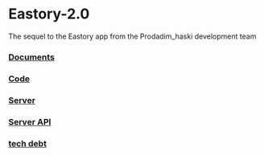 # Eastory-2.0
The sequel to the Eastory app from the Prodadim_haski development team
### [Documents](/Docs)
### [Code](https://github.com/prodam-haski/Eastory-2.0/tree/Code2)
### [Server](https://github.com/Kyrsor/eastory)
### [Server API](https://docs.google.com/document/d/115uoITMA2LeG6Hk0_gF_ZqAI6yRIcfUlmCvh_ViNVoA/edit)
### [tech debt](https://github.com/prodam-haski/Eastory-2.0/blob/master/debt.md)
